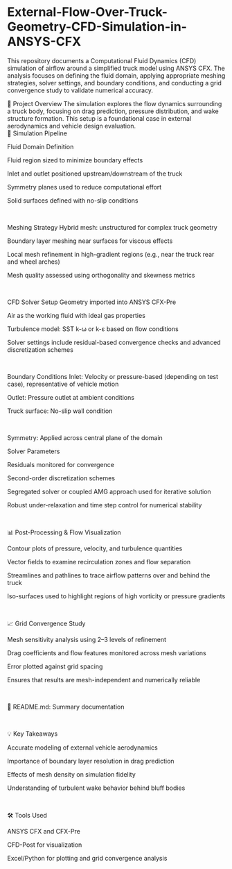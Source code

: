 # External-Flow-Over-Truck-Geometry-CFD-Simulation-in-ANSYS-CFX
This repository documents a Computational Fluid Dynamics (CFD) simulation of airflow around a simplified truck model using ANSYS CFX. The analysis focuses on defining the fluid domain, applying appropriate meshing strategies, solver settings, and boundary conditions, and conducting a grid convergence study to validate numerical accuracy.

📄 Project Overview
The simulation explores the flow dynamics surrounding a truck body, focusing on drag prediction, pressure distribution, and wake structure formation. This setup is a foundational case in external aerodynamics and vehicle design evaluation.
<br>
🧩 Simulation Pipeline

Fluid Domain Definition

Fluid region sized to minimize boundary effects

Inlet and outlet positioned upstream/downstream of the truck

Symmetry planes used to reduce computational effort

Solid surfaces defined with no-slip conditions

<br>

Meshing Strategy
Hybrid mesh: unstructured for complex truck geometry

Boundary layer meshing near surfaces for viscous effects

Local mesh refinement in high-gradient regions (e.g., near the truck rear and wheel arches)

Mesh quality assessed using orthogonality and skewness metrics

<br>

CFD Solver Setup
Geometry imported into ANSYS CFX-Pre

Air as the working fluid with ideal gas properties

Turbulence model: SST k-ω or k-ε based on flow conditions

Solver settings include residual-based convergence checks and advanced discretization schemes

<br>

Boundary Conditions
Inlet: Velocity or pressure-based (depending on test case), representative of vehicle motion

Outlet: Pressure outlet at ambient conditions

Truck surface: No-slip wall condition

<br>

Symmetry: Applied across central plane of the domain

Solver Parameters

Residuals monitored for convergence

Second-order discretization schemes

Segregated solver or coupled AMG approach used for iterative solution

Robust under-relaxation and time step control for numerical stability

<br>

📊 Post-Processing & Flow Visualization

Contour plots of pressure, velocity, and turbulence quantities

Vector fields to examine recirculation zones and flow separation

Streamlines and pathlines to trace airflow patterns over and behind the truck

Iso-surfaces used to highlight regions of high vorticity or pressure gradients

<br>

📈 Grid Convergence Study

Mesh sensitivity analysis using 2–3 levels of refinement

Drag coefficients and flow features monitored across mesh variations

Error plotted against grid spacing

Ensures that results are mesh-independent and numerically reliable

<br>

📄 README.md: Summary documentation

<br>

💡 Key Takeaways

Accurate modeling of external vehicle aerodynamics

Importance of boundary layer resolution in drag prediction

Effects of mesh density on simulation fidelity

Understanding of turbulent wake behavior behind bluff bodies

<br>

🛠 Tools Used

ANSYS CFX and CFX-Pre

CFD-Post for visualization

Excel/Python for plotting and grid convergence analysis

